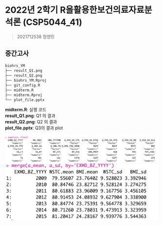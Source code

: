# 2022년 2학기 R을활용한보건의료자료분석론 (CSP5044_41) 
> 2021712538 정영민

## 중간고사

```
biohrs_YM
├── result_Q1.png
├── result_Q2.png
├── biohrs_YM.Rproj
├── git_config.R
├── midterm.R
├── midterm.Rproj
└── plot_file.pptx
```

**midterm.R**: 실행 코드  
**result_Q1.png**: Q1 의 결과  
**result_Q2.png**: Q2 의 결과  
**plot_file.pptx**: Q3의 결과 plot


![result_Q1](result_Q1.png)
![result_Q2](result_Q2.png)

